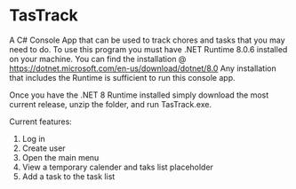 # TasTrack
 A C# Console App that can be used to track chores and tasks that you may need to do.
 To use this program you must have .NET Runtime 8.0.6 installed on your machine.
 You can find the installation @ https://dotnet.microsoft.com/en-us/download/dotnet/8.0
 Any installation that includes the Runtime is sufficient to run this console app.

 Once you have the .NET 8 Runtime installed simply download the most current release, unzip the folder, and run TasTrack.exe.

 Current features:
 1. Log in
 2. Create user
 3. Open the main menu
 4. View a temporary calender and taks list placeholder
 5. Add a task to the task list
